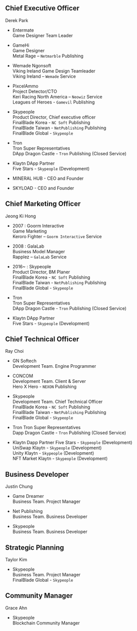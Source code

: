## Chief Executive Officer

Derek Park
+ Entermate  
Game Designer Team Leader  

+ GameHi  
Game Designer  
Metal Rage – `Netmarble` Publishing  

+ Wemade Ngonsoft  
Viking Ireland Game Design Teamleader  
Viking Ireland – `Wemade` Service  

+ PixcelAmmo  
Project Detector/CTO  
Keri Racing North America – `Neowiz` Service  
Leagues of Heroes - `Gamevil` Publishing  

+ Skypeople  
Product Director, Chief executive officer  
FinalBlade Korea - `NC Soft` Publishing  
FinalBlade Taiwan - `NetPublishing` Publishing  
FinalBlade Global - `Skypeople`  

+ Tron  
Tron Super Representatives  
DApp Dragon Castle - `Tron` Publishing (Closed Service)  

+ Klaytn DApp Partner  
Five Stars - `Skypeople` (Development)  

+ MINERAL HUB - CEO and Founder  
+ SKYLOAD - CEO and Founder  

## Chief Marketing Officer

Jeong Ki Hong  
+ 2007 : Goorm Interactive  
Game Marketing  
Keroro Fighter – `Goorm Interactive` Service  

+ 2008 : GalaLab  
Business Model Manager  
Rapplez – `GalaLab` Service  

+ 2016~ : Skypeople  
Product Director, BM Planer  
FinalBlade Korea - `NC Soft` Publishing  
FinalBlade Taiwan - `NetPublishing` Publishing  
FinalBlade Global - `Skypeople`  

+ Tron  
Tron Super Representatives  
DApp Dragon Castle - `Tron` Publishing (Closed Service)  

+ Klaytn DApp Partner  
Five Stars - `Skypeople` (Development)  

## Chief Technical Officer

Ray Choi
+ GN Softech  
Development Team. Engine Programmer  

+ CONCOM  
Development Team. Client & Server  
Hero X Hero - `NEXON` Publishing  

+ Skypeople  
Development Team. Chief Technical Officer  
FinalBlade Korea - `NC Soft` Publishing  
FinalBlade Taiwan - `NetPublishing` Publishing  
FinalBlade Global - `Skypeople`  

+ Tron
Tron Super Representatives  
Dapp Dragon Castle - `Tron` Publishing (Closed Service)  

+ Klaytn Dapp Partner
Five Stars - `Skypeople` (Development)  
UniSwap Klaytn - `Skypeople` (Development)  
Unity Klaytn - `Skypeople` (Development)  
NFT Market Klaytn - `Skypeople` (Development)  

## Business Developer

Justin Chung
+ Game Dreamer  
Business Team. Project Manager

+ Net Publishing  
Business Team. Business Developer

+ Skypeople  
Business Team. Business Developer  

## Strategic Planning 

Taylor Kim
+ Skypeople  
Business Team. Project Manager  
FinalBlade Global - `Skypeople`


## Community Manager

Grace Ahn
+	Skypeople  
Blockchain Community Manager
